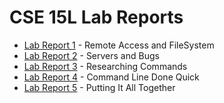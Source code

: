 # CSE 15L Lab Reports

- [Lab Report 1](reports/lab1.md) - Remote Access and FileSystem
- [Lab Report 2](reports/lab2.md) - Servers and Bugs
- [Lab Report 3](reports/lab3.md) - Researching Commands
- [Lab Report 4](reports/lab4.md) - Command Line Done Quick
- [Lab Report 5](reports/lab5.md) - Putting It All Together

